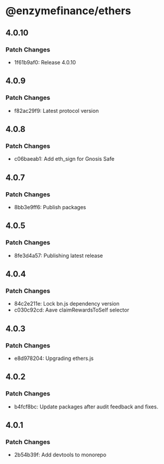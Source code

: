 # @enzymefinance/ethers

## 4.0.10

### Patch Changes

- 1f61b9af0: Release 4.0.10

## 4.0.9

### Patch Changes

- f82ac29f9: Latest protocol version

## 4.0.8

### Patch Changes

- c06baeab1: Add eth_sign for Gnosis Safe

## 4.0.7

### Patch Changes

- 8bb3e9ff6: Publish packages

## 4.0.5

### Patch Changes

- 8fe3d4a57: Publishing latest release

## 4.0.4

### Patch Changes

- 84c2e211e: Lock bn.js dependency version
- c030c92cd: Aave claimRewardsToSelf selector

## 4.0.3

### Patch Changes

- e8d978204: Upgrading ethers.js

## 4.0.2

### Patch Changes

- b4fcf8bc: Update packages after audit feedback and fixes.

## 4.0.1

### Patch Changes

- 2b54b39f: Add devtools to monorepo
